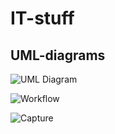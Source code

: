 # IT-stuff

## UML-diagrams
![UML Diagram](https://user-images.githubusercontent.com/73679364/134617852-99c35a03-c38a-4db2-9900-6bfaa91026d2.png)

![Workflow](https://user-images.githubusercontent.com/73679364/134618297-d283e0b2-f7ab-4292-9a3c-8787db7352c1.png)

![Capture](https://user-images.githubusercontent.com/73679364/134618415-ad6b3afc-f1ce-4891-9417-6051293efe34.PNG)
